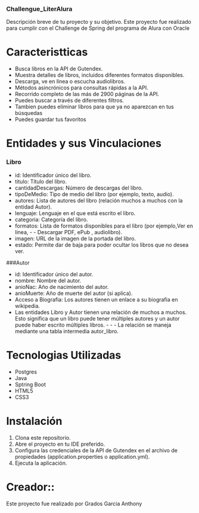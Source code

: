 ### Challengue_LiterAlura
Descripción breve de tu proyecto y su objetivo. Este proyecto fue realizado para cumplir con el Challenge de Spring del programa de Alura con Oracle

# Caracteristticas
- Busca libros en la API de Gutendex.
- Muestra detalles de libros, incluidos diferentes formatos disponibles.
- Descarga, ve en línea o escucha audiolibros.
- Métodos asincrónicos para consultas rápidas a la API.
- Recorrido completo de las más de 2900 páginas de la API.
- Puedes buscar a través de diferentes filtros.
- Tambien puedes eliminar libros para que ya no aparezcan en tus búsquedas
- Puedes guardar tus favoritos

# Entidades y sus Vinculaciones
### Libro
- id: Identificador único del libro.
- titulo: Título del libro.
- cantidadDescargas: Número de descargas del libro.
- tipoDeMedio: Tipo de medio del libro (por ejemplo, texto, audio).
- autores: Lista de autores del libro (relación muchos a muchos con la entidad Autor).
- lenguaje: Lenguaje en el que está escrito el libro.
- categoria: Categoría del libro.
- formatos: Lista de formatos disponibles para el libro (por ejemplo,Ver en linea, - - Descargar PDF, ePub , audiolibro).
- imagen: URL de la imagen de la portada del libro.
- estado: Permite dar de baja para poder ocultar los libros que no desea ver.


###Autor
- id: Identificador único del autor.
- nombre: Nombre del autor.
- anioNac: Año de nacimiento del autor.
- anioMuerte: Año de muerte del autor (si aplica).
- Acceso a Biografia: Los autores tienen un enlace a su biografia en wikipedia.
- Las entidades Libro y Autor tienen una relación de muchos a muchos. Esto significa que un libro puede tener múltiples autores y un autor puede haber escrito múltiples libros. - - - La relación se maneja mediante una tabla intermedia autor_libro.

# Tecnologias Utilizadas
- Postgres
- Java
- Sptring Boot
- HTML5
- CSS3

# Instalación
1. Clona este repositorio.
2. Abre el proyecto en tu IDE preferido.
3. Configura las credenciales de la API de Gutendex en el archivo de propiedades (application.properties o application.yml).
4. Ejecuta la aplicación.

# Creador::
Este proyecto fue realizado por Grados Garcia Anthony
